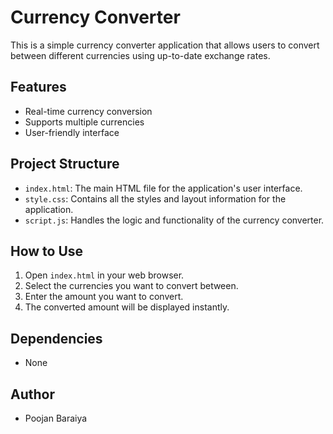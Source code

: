 # Currency Converter

This is a simple currency converter application that allows users to convert between different currencies using up-to-date exchange rates.

## Features

- Real-time currency conversion
- Supports multiple currencies
- User-friendly interface

## Project Structure

- `index.html`: The main HTML file for the application's user interface.
- `style.css`: Contains all the styles and layout information for the application.
- `script.js`: Handles the logic and functionality of the currency converter.

## How to Use

1. Open `index.html` in your web browser.
2. Select the currencies you want to convert between.
3. Enter the amount you want to convert.
4. The converted amount will be displayed instantly.

## Dependencies

- None

## Author

- Poojan Baraiya

